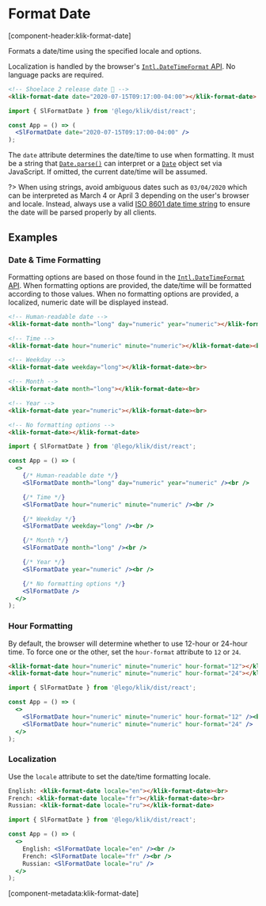 # Format Date

[component-header:klik-format-date]

Formats a date/time using the specified locale and options.

Localization is handled by the browser's [`Intl.DateTimeFormat` API](https://developer.mozilla.org/en-US/docs/Web/JavaScript/Reference/Global_Objects/Intl/DateTimeFormat). No language packs are required.

```html preview
<!-- Shoelace 2 release date 🎉 -->
<klik-format-date date="2020-07-15T09:17:00-04:00"></klik-format-date>
```

```jsx react
import { SlFormatDate } from '@lego/klik/dist/react';

const App = () => (
  <SlFormatDate date="2020-07-15T09:17:00-04:00" />
);
```

The `date` attribute determines the date/time to use when formatting. It must be a string that [`Date.parse()`](https://developer.mozilla.org/en-US/docs/Web/JavaScript/Reference/Global_Objects/Date/parse) can interpret or a [`Date`](https://developer.mozilla.org/en-US/docs/Web/JavaScript/Reference/Global_Objects/Date) object set via JavaScript. If omitted, the current date/time will be assumed.

?> When using strings, avoid ambiguous dates such as `03/04/2020` which can be interpreted as March 4 or April 3 depending on the user's browser and locale. Instead, always use a valid [ISO 8601 date time string](https://developer.mozilla.org/en-US/docs/Web/JavaScript/Reference/Global_Objects/Date/parse#Date_Time_String_Format) to ensure the date will be parsed properly by all clients.

## Examples

### Date & Time Formatting

Formatting options are based on those found in the [`Intl.DateTimeFormat` API](https://developer.mozilla.org/en-US/docs/Web/JavaScript/Reference/Global_Objects/Intl/DateTimeFormat). When formatting options are provided, the date/time will be formatted according to those values. When no formatting options are provided, a localized, numeric date will be displayed instead.

```html preview
<!-- Human-readable date -->
<klik-format-date month="long" day="numeric" year="numeric"></klik-format-date><br>

<!-- Time -->
<klik-format-date hour="numeric" minute="numeric"></klik-format-date><br>

<!-- Weekday -->
<klik-format-date weekday="long"></klik-format-date><br>

<!-- Month -->
<klik-format-date month="long"></klik-format-date><br>

<!-- Year -->
<klik-format-date year="numeric"></klik-format-date><br>

<!-- No formatting options -->
<klik-format-date></klik-format-date>
```

```jsx react
import { SlFormatDate } from '@lego/klik/dist/react';

const App = () => (
  <>
    {/* Human-readable date */}
    <SlFormatDate month="long" day="numeric" year="numeric" /><br />

    {/* Time */}
    <SlFormatDate hour="numeric" minute="numeric" /><br />

    {/* Weekday */}
    <SlFormatDate weekday="long" /><br />

    {/* Month */}
    <SlFormatDate month="long" /><br />

    {/* Year */}
    <SlFormatDate year="numeric" /><br />

    {/* No formatting options */}
    <SlFormatDate />
  </>
);
```

### Hour Formatting

By default, the browser will determine whether to use 12-hour or 24-hour time. To force one or the other, set the `hour-format` attribute to `12` or `24`.

```html preview
<klik-format-date hour="numeric" minute="numeric" hour-format="12"></klik-format-date><br>
<klik-format-date hour="numeric" minute="numeric" hour-format="24"></klik-format-date>
```

```jsx react
import { SlFormatDate } from '@lego/klik/dist/react';

const App = () => (
  <>
    <SlFormatDate hour="numeric" minute="numeric" hour-format="12" /><br />
    <SlFormatDate hour="numeric" minute="numeric" hour-format="24" />
  </>
);
```

### Localization

Use the `locale` attribute to set the date/time formatting locale.

```html preview
English: <klik-format-date locale="en"></klik-format-date><br>
French: <klik-format-date locale="fr"></klik-format-date><br>
Russian: <klik-format-date locale="ru"></klik-format-date>
```

```jsx react
import { SlFormatDate } from '@lego/klik/dist/react';

const App = () => (
  <>
    English: <SlFormatDate locale="en" /><br />
    French: <SlFormatDate locale="fr" /><br />
    Russian: <SlFormatDate locale="ru" />
  </>
);
```

[component-metadata:klik-format-date]
